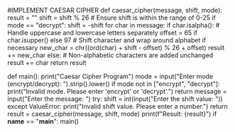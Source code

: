 #IMPLEMENT CAESAR CIPHER
def caesar_cipher(message, shift, mode):
    result = ""
    shift = shift % 26  # Ensure shift is within the range of 0-25
    if mode == "decrypt":
        shift = -shift
    for char in message:
        if char.isalpha():
            # Handle uppercase and lowercase letters separately
            offset = 65 if char.isupper() else 97
            # Shift character and wrap around alphabet if necessary
            new_char = chr((ord(char) + shift - offset) % 26 + offset)
            result += new_char
        else:
            # Non-alphabetic characters are added unchanged
            result += char
    return result

def main():
    print("Caesar Cipher Program")
    mode = input("Enter mode (encrypt/decrypt): ").strip().lower()
    if mode not in ["encrypt", "decrypt"]:
        print("Invalid mode. Please enter 'encrypt' or 'decrypt'.")
        return
    message = input("Enter the message: ")
    try:
        shift = int(input("Enter the shift value: "))
    except ValueError:
        print("Invalid shift value. Please enter a number.")
        return 
    result = caesar_cipher(message, shift, mode)
    print(f"Result: {result}")
if __name__ == "__main__":
    main()
